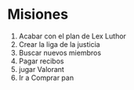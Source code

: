# Misiones

1. Acabar con el plan de Lex Luthor
2. Crear la liga de la justicia
3. Buscar nuevos miembros
4. Pagar recibos
5. jugar Valorant
6. Ir a Comprar pan

